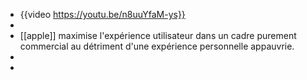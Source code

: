- {{video https://youtu.be/n8uuYfaM-ys}}
-
- [[apple]] maximise l'expérience utilisateur dans un cadre purement commercial au détriment d'une expérience personnelle appauvrie.
-
-